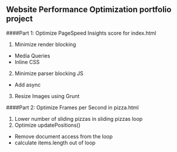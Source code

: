## Website Performance Optimization portfolio project

####Part 1: Optimize PageSpeed Insights score for index.html

1. Minimize render blocking
  - Media Queries
  - Inline CSS
2. Minimize parser blocking JS
  - Add async
3. Resize Images using Grunt

####Part 2: Optimize Frames per Second in pizza.html

1. Lower number of sliding pizzas in sliding pizzas loop
2. Optimize updatePositions()
  - Remove document access from the loop
  - calculate items.length out of loop
